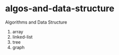 # algos-and-data-structure
Algorithms and Data Structure<br>
1. array
2. linked-list
3. tree
4. graph
